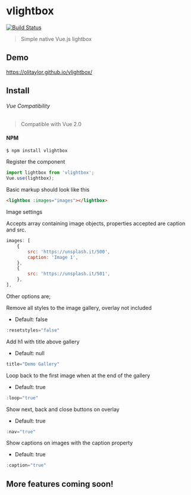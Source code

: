 # vlightbox

[![Build Status](https://travis-ci.org/olitaylor/vlightbox.svg?branch=master)](https://travis-ci.org/olitaylor/vlightbox)

> Simple native Vue.js lightbox

## Demo
https://olitaylor.github.io/vlightbox/

## Install

###### Vue Compatibility
> Compatible with Vue 2.0

#### NPM
```bash
$ npm install vlightbox
```

Register the component

```js
import lightbox from 'vlightbox';
Vue.use(lightbox);
```

Basic markup should look like this

```html
<lightbox :images="images"></lightbox>
```

Image settings

Accepts array containing image objects, properties accepted are caption and src.
```js
images: [
    {
        src: 'https://unsplash.it/500',
        caption: 'Image 1',
    },
    {
        src: 'https://unsplash.it/501',
    },
],
```

Other options are;

Remove all styles to the image gallery, overlay not included
- Default: false
```js
:resetstyles="false" 
```

Add h1 with title above gallery
- Default: null
```js
title="Demo Gallery" 
```

Loop back to the first image when at the end of the gallery
- Default: true
```js
:loop="true" 
```

Show next, back and close buttons on overlay
- Default: true
```js
:nav="true" 
```

Show captions on images with the caption property
- Default: true
```js
:caption="true"
```

## More features coming soon!
